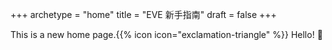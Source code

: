 +++
archetype = "home"
title = "EVE 新手指南"
draft = false
+++

This is a new home page.{{% icon icon="exclamation-triangle" %}}
Hello! :wave: